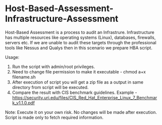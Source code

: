 # Host-Based-Assessment-Infrastructure-Assessment
Host-Based Assessment is a process to audit an Infrastrure. Infrastructure has multiple resources like operating systems (Linux), databases, firewalls, servers etc. If we are unable to audit these targets through the professional tools like Nessus and Qualys then in this scenario we prepare HBA script.

Usage:
1. Run the script with admin/root privileges.
2. Need to change file permission to make it executable - chmod a+x filename.sh
3. After execution of script you will get a zip file as a output in same directory from script will be executed.
4. Compare the result with CIS benchmark guidelines. Example - https://security.uri.edu/files/CIS_Red_Hat_Enterprise_Linux_7_Benchmark_v1.1.0.pdf

Note: Execute it on your own risk. No changes will be made after execution. Script is made only to fetch required information.
